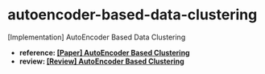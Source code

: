 # autoencoder-based-data-clustering
[Implementation] AutoEncoder Based Data Clustering

- <b>reference: [[Paper] AutoEncoder Based Clustering](https://link.springer.com/chapter/10.1007/978-3-642-41822-8_15)</b>
- <b>review: [[Review] AutoEncoder Based Clustering](https://bigshanedogg.github.io/posts/autoencoder-based-data-clustering)</b>
